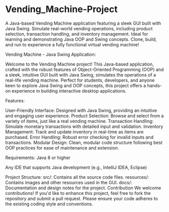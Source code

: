 # Vending_Machine-Project

A Java-based Vending Machine application featuring a sleek GUI built with Java Swing. Simulate real-world vending operations, including product selection, transaction handling, and inventory management. Ideal for learning and demonstrating Java OOP and Swing concepts. Clone, build, and run to experience a fully functional virtual vending machine!


Vending Machine - Java Swing Application:

Welcome to the Vending Machine project! This Java-based application, crafted with the robust features of Object-Oriented Programming (OOP) and a sleek, intuitive GUI built with Java Swing, simulates the operations of a real-life vending machine. Perfect for students, developers, and anyone keen to explore Java Swing and OOP concepts, this project offers a hands-on experience in building interactive desktop applications.

Features:


User-Friendly Interface: Designed with Java Swing, providing an intuitive and engaging user experience.
Product Selection: Browse and select from a variety of items, just like a real vending machine.
Transaction Handling: Simulate monetary transactions with detailed input and validation.
Inventory Management: Track and update inventory in real-time as items are purchased.
Error Handling: Robust error checking for invalid inputs and transactions.
Modular Design: Clean, modular code structure following best OOP practices for ease of maintenance and extension.



Requirements:
Java 8 or higher

Any IDE that supports Java development (e.g., IntelliJ IDEA, Eclipse)


Project Structure:
src/: Contains all the source code files.
resources/: Contains images and other resources used in the GUI.
docs/: Documentation and design notes for the project.
Contribution
We welcome contributions! If you'd like to enhance this project, feel free to fork the repository and submit a pull request. Please ensure your code adheres to the existing coding style and conventions.
